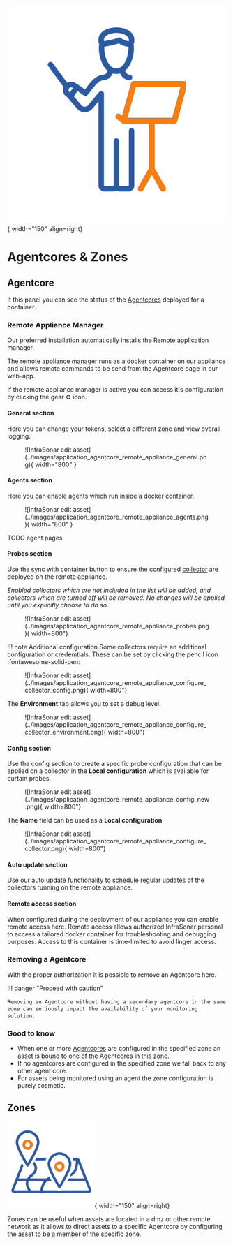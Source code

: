 ![Agentcore](../images/application_agentcore.png){ width="150" align=right}

# Agentcores & Zones

## Agentcore

It this panel you can see the status of the [Agentcores](../collectors/probes/agentcore.md) deployed for a container.

### Remote Appliance Manager

Our preferred installation automatically installs the Remote application manager.

The remote appliance manager runs as a docker container on our appliance and allows remote commands to be send from the Agentcore page in our web-app.

If the remote appliance manager is active you can access it's configuration by clicking the gear :gear: icon.

#### General section

Here you can change your tokens, select a different zone and view overall logging.

<figure markdown>
  ![InfraSonar edit asset](../images/application_agentcore_remote_appliance_general.png){ width="800" }
</figure>

#### Agents section

Here you can enable agents which run inside a docker container.

<figure markdown>
  ![InfraSonar edit asset](../images/application_agentcore_remote_appliance_agents.png){ width="800" }
</figure>


TODO agent pages

#### Probes section

Use the sync with container button to ensure the configured [collector](./collectors.md) are deployed on the remote appliance.

_Enabled collectors which are not included in the list will be added, and collectors which are turned off will be removed. No changes will be applied until you explicitly choose to do so._

<figure markdown>
  ![InfraSonar edit asset](../images/application_agentcore_remote_appliance_probes.png){ width=800"}
</figure>

!!! note Additional configuration
    Some collectors require an additional configuration or credemtials.
    These can be set by clicking the pencil icon :fontawesome-solid-pen:

<figure markdown>
  ![InfraSonar edit asset](../images/application_agentcore_remote_appliance_configure_collector_config.png){ width=800"}
</figure>

The **Environment** tab allows you to set a debug level.

<figure markdown>
  ![InfraSonar edit asset](../images/application_agentcore_remote_appliance_configure_collector_environment.png){ width=800"}
</figure>

#### Config section

Use the config section to create a specific probe configuration that can be applied on a collector in the **Local configuration** which is available for curtain probes.

<figure markdown>
  ![InfraSonar edit asset](../images/application_agentcore_remote_appliance_config_new.png){ width=800"}
</figure>

The **Name** field can be used as a **Local configuration**

<figure markdown>
  ![InfraSonar edit asset](../images/application_agentcore_remote_appliance_configure_collector.png){ width=800"}
</figure>

#### Auto update section

Use our auto update functionality to schedule regular updates of the collectors running on the remote appliance.

#### Remote access section

When configured during the deployment of our appliance you can enable remote access here.
Remote access allows authorized InfraSonar personal to access a tailored docker container for troubleshooting and debugging purposes.
Access to this container is time-limited to avoid linger access. 


### Removing a Agentcore 

With the proper authorization it is possible to remove an Agentcore here.

!!! danger "Proceed with caution"

    Removing an Agentcore without having a secondary agentcore in the same zone can seriously impact the availability of your monitoring solution.

### Good to know

* When one or more [Agentcores](agentcores.md) are configured in the specified zone an asset is bound to one of the Agentcores in this zone.
* If no agentcores are configured in the specified zone we fall back to any other agent core.
* For assets being monitored using an agent the zone configuration is purely cosmetic.


## Zones

![Zones](../images/application_zones.png){ width="150" align=right}

Zones can be useful when assets are located in a dmz or other remote network as it allows to direct assets to a specific Agentcore by configuring the asset to be a member of the specific zone.